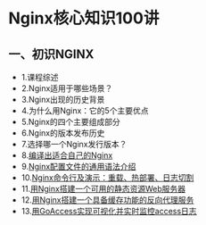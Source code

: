 # Nginx核心知识100讲

## 一、初识NGINX

- 1.课程综述
- 2.Nginx适用于哪些场景？
- 3.Nginx出现的历史背景
- 4.为什么用Nginx：它的5个主要优点
- 5.Nginx的四个主要组成部分
- 6.Nginx的版本发布历史
- 7.选择哪一个Nginx发行版本？
- 8.[编译出适合自己的Nginx](./first-see-Nginx/8-how-to-compile-nginx-fitting-yourself.md/#编译Nginx)
- 9.[Nginx配置文件的通用语法介绍](./first-see-Nginx/9-Nginx-configure.md/#Nginx配置语法)
- 10.[Nginx命令行及演示：重载、热部署、日志切割](./first-see-Nginx/10-Nginx-cmd.md/#Nginx命令行及演示：重载、热部署、日志切割)
- 11.[用Nginx搭建一个可用的静态资源Web服务器](./first-see-Nginx/11.md/#用Nginx搭建一个可用的静态资源Web服务器)
- 12.[用Nginx搭建一个具备缓存功能的反向代理服务](./first-see-Nginx/12.md/#用Nginx搭建一个具备缓存功能的反向代理服务)
- 13.[用GoAccess实现可视化并实时监控access日志](./first-see-Nginx/13.md/#用GoAccess实现可视化并实时监控access日志)